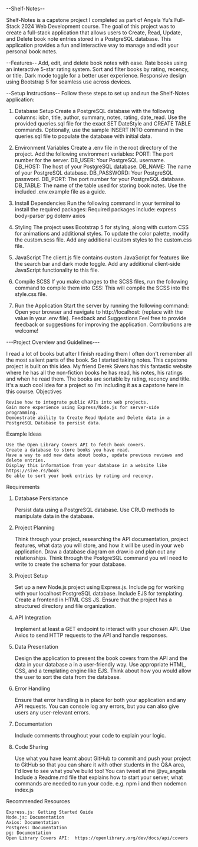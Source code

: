 
--Shelf-Notes--

Shelf-Notes is a capstone project I completed as part of Angela Yu's Full-Stack 2024 Web Development course. The goal of this project was to create a full-stack application that allows users to Create, Read, Update, and Delete book note entries stored in a PostgreSQL database. This application provides a fun and interactive way to manage and edit your personal book notes.

--Features--
Add, edit, and delete book notes with ease.
Rate books using an interactive 5-star rating system.
Sort and filter books by rating, recency, or title.
Dark mode toggle for a better user experience.
Responsive design using Bootstrap 5 for seamless use across devices.

--Setup Instructions--
Follow these steps to set up and run the Shelf-Notes application:

1. Database Setup
Create a PostgreSQL database with the following columns:
isbn, title, author, summary, notes, rating, date_read.
Use the provided queries.sql file for the exact SET DateStyle and CREATE TABLE commands.
Optionally, use the sample INSERT INTO command in the queries.sql file to populate the database with initial data.

2. Environment Variables
Create a .env file in the root directory of the project.
Add the following environment variables:
PORT: The port number for the server.
DB_USER: Your PostgreSQL username.
DB_HOST: The host of your PostgreSQL database.
DB_NAME: The name of your PostgreSQL database.
DB_PASSWORD: Your PostgreSQL password.
DB_PORT: The port number for your PostgreSQL database.
DB_TABLE: The name of the table used for storing book notes.
Use the included .env.example file as a guide.

3. Install Dependencies
Run the following command in your terminal to install the required packages:
Required packages include:
express
body-parser
pg
dotenv
axios

4. Styling
The project uses Bootstrap 5 for styling, along with custom CSS for animations and additional styles.
To update the color palette, modify the custom.scss file.
Add any additional custom styles to the custom.css file.

5. JavaScript
The client.js file contains custom JavaScript for features like the search bar and dark mode toggle.
Add any additional client-side JavaScript functionality to this file.

6. Compile SCSS
If you make changes to the SCSS files, run the following command to compile them into CSS:
This will compile the SCSS into the style.css file.

7. Run the Application
Start the server by running the following command:
Open your browser and navigate to http://localhost:<PORT> (replace <PORT> with the value in your .env file).
Feedback and Suggestions
Feel free to provide feedback or suggestions for improving the application. Contributions are welcome!




---Project Overview and Guidelines---

I read a lot of books but after I finish reading them I often don't remember all the most salient parts of the book. So I started taking notes. This capstone project is built on this idea. My friend Derek Sivers has this fantastic website where he has all the non-fiction books he has read, his notes, his ratings and when he read them. The books are sortable by rating, recency and title. It's a such cool idea for a project so I'm including it as a capstone here in this course.
Objectives

    Revise how to integrate public APIs into web projects.
    Gain more experience using Express/Node.js for server-side programming.
    Demonstrate ability to Create Read Update and Delete data in a PostgreSQL Database to persist data. 

Example Ideas

    Use the Open Library Covers API to fetch book covers.
    Create a database to store books you have read.
    Have a way to add new data about books, update previous reviews and delete entries.
    Display this information from your database in a website like https://sive.rs/book
    Be able to sort your book entries by rating and recency.

Requirements
1. Database Persistance

    Persist data using a PostgreSQL database.
    Use CRUD methods to manipulate data in the database.

2. Project Planning

    Think through your project, researching the API documentation, project features, what data you will store, and how it will be used in your web application.
    Draw a database diagram on draw.io and plan out any relationships.
    Think through the PostgreSQL command you will need to write to create the schema for your database. 

3. Project Setup

    Set up a new Node.js project using Express.js.
    Include pg for working with your localhost PostgreSQL database.
    Include EJS for templating.
    Create a frontend in HTML CSS JS.
    Ensure that the project has a structured directory and file organization.

4. API Integration

    Implement at least a GET endpoint to interact with your chosen API.
    Use Axios to send HTTP requests to the API and handle responses.

5. Data Presentation

    Design the application to present the book covers from the API and the data in your database a in a user-friendly way.
    Use appropriate HTML, CSS, and a templating engine like EJS.
    Think about how you would allow the user to sort the data from the database. 

6. Error Handling

    Ensure that error handling is in place for both your application and any API requests. You can console log any errors, but you can also give users any user-relevant errors. 

7. Documentation

    Include comments throughout your code to explain your logic.

8. Code Sharing

    Use what you have learnt about GitHub to commit and push your project to GitHub so that you can share it with other students in the Q&A area, I'd love to see what you've build too! You can tweet at me @yu_angela
    Include a Readme.md file that explains how to start your server, what commands are needed to run your code. e.g. npm i  and then nodemon index.js

Recommended Resources

    Express.js: Getting Started Guide
    Node.js: Documentation
    Axios: Documentation
    Postgres: Documentation
    pg: Documentation
    Open Library Covers API:  https://openlibrary.org/dev/docs/api/covers